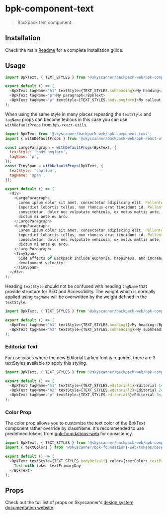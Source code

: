 # bpk-component-text

> Backpack text component.

## Installation

Check the main [Readme](https://github.com/skyscanner/backpack#usage) for a complete installation guide.

## Usage

```javascript
import BpkText, { TEXT_STYLES } from '@skyscanner/backpack-web/bpk-component-text';

export default () => (
  <BpkText tagName="h1" textStyle={TEXT_STYLES.subheading}>My heading</BpkText>
  <BpkText tagName="p">My paragraph</BpkText>
  <BpkText tagName="p" textStyle={TEXT_STYLES.bodyLongform}>My callout paragraph</BpkText>
);
```

When using the same style in many places repeating the `textStyle` and `tagName` props can become tedious in this case you can use `withDefaultProps` from `bpk-react-utils`.

```javascript
import BpkText from '@skyscanner/backpack-web/bpk-component-text';
import { withDefaultProps } from '@skyscanner/backpack-web/bpk-react-utils';

const LargeParagraph = withDefaultProps(BpkText, {
  textStyle: 'bodyLongform',
  tagName: 'p',
});
const TinySpan = withDefaultProps(BpkText, {
  textStyle: 'caption',
  tagName: 'span',
});

export default () => (
  <div>
    <LargeParagraph>
      Lorem ipsum dolor sit amet, consectetur adipiscing elit. Pellentesque
      imperdiet lobortis tellus, non rhoncus erat tincidunt id. Pellentesque
      consectetur, dolor nec vulputate vehicula, ex metus mattis ante, non
      dictum mi ante eu arcu.
    </LargeParagraph>
    <LargeParagraph>
      Lorem ipsum dolor sit amet, consectetur adipiscing elit. Pellentesque
      imperdiet lobortis tellus, non rhoncus erat tincidunt id. Pellentesque
      consectetur, dolor nec vulputate vehicula, ex metus mattis ante, non
      dictum mi ante eu arcu.
    </LargeParagraph>
    <TinySpan>
      Side effects of Backpack include euphoria, happiness, and increased
      develpoment velocity.
    </TinySpan>
  </div>
);
```

Heading `textStyle` should not be confused with heading `tagName` that provide structure for SEO and Accessibility. The weight which is normally applied using `tagName` will be overwritten by the weight defined in the `textStyle`.

```javascript
import BpkText, { TEXT_STYLES } from '@skyscanner/backpack-web/bpk-component-text';

export default () => (
  <BpkText tagName="h1" textStyle={TEXT_STYLES.heading1}>My heading</BpkText>
  <BpkText tagName="h2" textStyle={TEXT_STYLES.subheading}>My subhheading</BpkText>
);
```

### Editorial Text

For use cases where the new Editorial Larken font is required, there are 3 textStyles available to apply this styling.

```javascript
import BpkText, { TEXT_STYLES } from '@skyscanner/backpack-web/bpk-component-text';

export default () => (
  <BpkText tagName="h1" textStyle={TEXT_STYLES.editorial1}>Editorial 1</BpkText>
  <BpkText tagName="h2" textStyle={TEXT_STYLES.editorial2}>Editorial 2</BpkText>
  <BpkText tagName="p" textStyle={TEXT_STYLES.editorial3}>Editorial 3</BpkText>
);
```

### Color Prop

The color prop allows you to customize the text color of the BpkText component rather override by className. It's recommended to use predefined tokens from [bpk-foundations-web](https://github.com/Skyscanner/backpack-foundations/tree/7f2a6358ddb288a2c8372f3ffef3d39fa97a40cf/packages/bpk-foundations-web/tokens) for consistency.

```javascript
import BpkText, { TEXT_STYLES } from '@skyscanner/backpack-web/bpk-component-text';
import { textColors } from '@skyscanner/bpk-foundations-web/tokens/base.es6';

export default () => (
  <BpkText textStyle={TEXT_STYLES.bodyDefault} color={textColors.textPrimaryDay}>
    Text with token textPrimaryDay
  </BpkText>
);
```



## Props

Check out the full list of props on Skyscanner's [design system documentation website](https://www.skyscanner.design/latest/components/text/web-rHoUxcxq#section-props-44).
